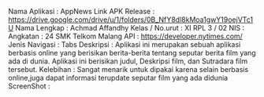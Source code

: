 Nama Aplikasi : AppNews
Link APK Release : https://drive.google.com/drive/u/1/folders/0B_NfY8dl8kMoa1gwY19oejVTc1U
Nama Lengkap : Achmad Affandhy
Kelas / No.urut : XI RPL 3 / 02
NIS : 
Angkatan : 24
SMK Telkom Malang
API : https://developer.nytimes.com/
Jenis Navigasi : Tabs
Deskripsi : Aplikasi ini merupakan sebuah aplikasi berbasis online yang berisikan berita-berita tentang seputar berita film yang ada di dunia.
            Aplikasi ini berisikan judul, Deskripsi film, dan Sutradara film tersebut.
Kelebihan : Sangat menarik untuk dipakai karena selain berbasis online,juga dapat informasi terupdate seputar film yang ada didunia
ScreenShot :

